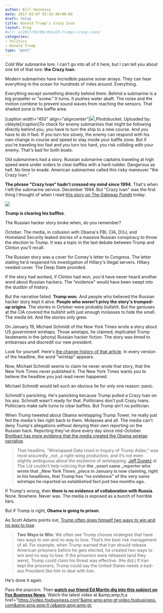 ```yaml
---
author: Bill Hennessy
date: 2017-03-07 03:34:48+00:00
draft: false
title: Donald Trump's Crazy Ivan
layout: blog
#url: e/2017/03/06/donald-trumps-crazy-ivan/
categories:
- Politics
- Donald Trump
type: "post"
---
```


Cold War submarine lore. I can't go into all of it here, but I can tell you about one bit of that lore: **the Crazy Ivan**.

Modern submarines have incredible passive sonar arrays. They can hear everything in the ocean for hundreds of miles around. Everything.

Everything except something directly behind them. Behind a submarine is a big propeller or "screw." It turns. It pushes water abaft. The noise and the motion combine to prevent sound waves from reaching the sensors. That shaded zone is the baffle area.



[caption width="450" align="aligncenter"][![](https://i471.photobucket.com/albums/rr74/cbleyte/Submarine_baffles.png)
](https://s471.photobucket.com/user/cbleyte/media/Submarine_baffles.png.html) Photobucket. Uploaded by: cbleyte[/caption]To check for enemy submarines that might be following directly behind you, you have to turn the ship to a new course. And you have to do it fast. If you turn too slowly, the enemy can respond with his own change in course and speed to stay inside your baffle zone. But if you're traveling too fast and you turn too hard, you risk colliding with your enemy. That's bad for both boats.

Old submariners had a story. Russian submarine captains traveling at high speed were under orders to clear baffles with a hard rudder. Dangerous as hell. No time to evade. American submarines called this risky maneuver "the Crazy Ivan."

**The phrase "Crazy Ivan" hadn't crossed my mind since 1994**. That's when I left the submarine service. December 1994. But "Crazy Ivan" was the first thing I thought of when I read [this story on The Gateway Pundit](https://www.thegatewaypundit.com/2017/03/flashback-ny-times-front-page-headline-wiretapped-data-used-inquiry-trump-aides/) today:

[![](https://hennessysview.com/wp-content/uploads/2017/03/Screenshot-2017-03-06-21.10.12.png)
](https://www.thegatewaypundit.com/2017/03/flashback-ny-times-front-page-headline-wiretapped-data-used-inquiry-trump-aides/)

**Trump is clearing his baffles**.

The Russian hacker story broke when, do you remember?

October. The media, in collusion with Obama's FBI, CIA, DOJ, and Homeland Security leaked stories of a massive Russian conspiracy to throw the election to Trump. It was a topic in the last debate between Trump and Clinton you'll recall.

The Russian story was a cover for Comey's letter to Congress. The letter stating he'd reopened his investigation of Hillary's illegal servers. Hillary needed cover. The Deep State provided.

If the story had worked, if Clinton had won, you'd have never heard another word about Russian hackers. The "evidence" would have been swept into the dustbin of history.

But the narrative failed. **Trump won.** And people who believed the Russian hacker story kept it alive. **People who weren't privy the story's trumped-up origins**. The stories in October were probably bullshit. But the geniuses at the CIA covered the bullshit with just enough molasses to hide the smell. The media bit. And the stories only grew.

On January 19, Michael Schmidt of the New York Times wrote a story about US government wiretaps. Those wiretaps, he claimed, implicated Trump lieutenants in the (phony) Russian hacker fiction. The story was timed to embarrass and discredit our new president.

Look for yourself. Here's [the change history of that article](https://www.newsdiffs.org/article-history/www.nytimes.com/2017/01/19/us/politics/trump-russia-associates-investigation.html). In every version of the headline, the word "wiretap" appears.

Now, Michael Schmidt seems to claim he never wrote that story, that the New York Times never published it. The New York Times wants you to believe the headline you just read never happened.

Michael Schmidt would tell such an obvious lie for only one reason: panic.

Schmidt's panicking. He's panicking because Trump pulled a Crazy Ivan on his ass. Schmidt wasn't ready for that. Politicians don't pull Crazy Ivans. Politicians make safe turns to clear baffles. But Trump ain't no politician.

When Trump tweeted about Obama wiretapping Trump Tower, he really just fed the media's lies right back to them. Molasses and all. The media can't deny Trump's allegations without denying their own reporting on the Russian hack. Reporting they've done every day since mid-October. [Breitbart has more evidence that the media created the Obama wiretap narrative](https://www.breitbart.com/big-government/2017/03/06/dear-mainstream-media-you-made-deepstategate-happen/).



> That headline, “Wiretapped Data Used in Inquiry of Trump Aides,” was most assuredly _not _a right-wing production, and it’s not even slightly ambiguous about the existence of wiretapping. [Jeff Dunetz](https://lidblog.com/same-ny-times-reporter/) at The Lid couldn’t help noticing that **the _exact same _reporter who wrote that _New York Times _piece in January is now claiming, right in his headlines, that Trump has “no evidence” of the very same wiretaps he reported as established fact just two months ago.**



If Trump's wrong, then **there is no evidence of collaboration with Russia**. None. Nowhere. Never was. The media is exposed as a bunch of horrible liars.

But if Trump is right, **Obama is going to prison**.

As Scott Adams points out, [Trump often gives himself two ways to win and no way to lose](https://blog.dilbert.com/post/150603095761/assessing-the-risk-of-trump).



> **Two Ways to Win:** We often see Trump choose strategies that have two ways to win and no way to lose. That’s the best risk management of all. For example, when Trump warned that Iran should release American prisoners before he gets elected, he created two ways to win and no way to lose. If the prisoners were released (and they were), Trump could claim his threat was effective. (He did.) If Iran kept the prisoners, Trump could say the United States needs a bad-ass President like him to deal with Iran.



He's done it again.

Pass the popcorn. Then [**watch our friend Ed Martin dig into this subject on Fox Business News**](https://video.foxbusiness.com/v/5349654926001/?#sp=show-clips).
Watch the latest video at &amp;amp;amp;lt;a href="https://video.foxbusiness.com"&amp;amp;amp;gt;video.foxbusiness.com&amp;amp;amp;lt;/a&amp;amp;amp;gt;

